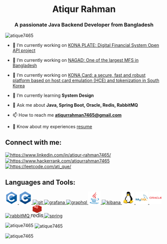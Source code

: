 <h1 align="center">Atiqur Rahman</h1>
<h3 align="center">A passionate Java Backend Developer from Bangladesh</h3>

<p align="left"> <img src="https://komarev.com/ghpvc/?username=atique7465&label=Profile%20views&color=0e75b6&style=flat" alt="atique7465" /> </p>

- 🔭 I’m currently working on [KONA PLATE: Digital Financial System Open API project](https://konaplate.com/)


- 🔭 I’m currently working on [NAGAD: One of the largest MFS in Bangladesh](https://nagad.com.bd/)

- 🔭 I’m currently working on [KONA Card: a secure, fast and robust platform based on host card emulation (HCE) and tokenization in South Korea](https://konai.com/business/fintech/kona_card)

- 🌱 I’m currently learning **System Design**

- 💬 Ask me about **Java, Spring Boot, Oracle, Redis, RabbitMQ**

- 📫 How to reach me **atiqurrahman7465@gmail.com**

- 📄 Know about my experiences [resume](resume)

## Connect with me:
<p align="left">
<a href="https://www.linkedin.com/in/atiqur-rahman7465/" target="blank"><img align="center" src="https://raw.githubusercontent.com/rahuldkjain/github-profile-readme-generator/master/src/images/icons/Social/linked-in-alt.svg" alt="https://www.linkedin.com/in/atiqur-rahman7465/" height="30" width="40" /></a>
<a href="https://www.hackerrank.com/atiqurrahman7465" target="blank"><img align="center" src="https://raw.githubusercontent.com/rahuldkjain/github-profile-readme-generator/master/src/images/icons/Social/hackerrank.svg" alt="https://www.hackerrank.com/atiqurrahman7465" height="30" width="40" /></a>
<a href="https://leetcode.com/ati_que/" target="blank"><img align="center" src="https://raw.githubusercontent.com/rahuldkjain/github-profile-readme-generator/master/src/images/icons/Social/leet-code.svg" alt="https://leetcode.com/ati_que/" height="30" width="40" /></a>
</p>

## Languages and Tools:
<p align="left"> <a href="https://www.cprogramming.com/" target="_blank" rel="noreferrer"> <img src="https://raw.githubusercontent.com/devicons/devicon/master/icons/c/c-original.svg" alt="c" width="40" height="40"/> </a> <a href="https://www.w3schools.com/cpp/" target="_blank" rel="noreferrer"> <img src="https://raw.githubusercontent.com/devicons/devicon/master/icons/cplusplus/cplusplus-original.svg" alt="cplusplus" width="40" height="40"/> </a> <a href="https://git-scm.com/" target="_blank" rel="noreferrer"> <img src="https://www.vectorlogo.zone/logos/git-scm/git-scm-icon.svg" alt="git" width="40" height="40"/> </a> <a href="https://grafana.com" target="_blank" rel="noreferrer"> <img src="https://www.vectorlogo.zone/logos/grafana/grafana-icon.svg" alt="grafana" width="40" height="40"/> </a> <a href="https://graphql.org" target="_blank" rel="noreferrer"> <img src="https://www.vectorlogo.zone/logos/graphql/graphql-icon.svg" alt="graphql" width="40" height="40"/> </a> <a href="https://www.java.com" target="_blank" rel="noreferrer"> <img src="https://raw.githubusercontent.com/devicons/devicon/master/icons/java/java-original.svg" alt="java" width="40" height="40"/> </a> <a href="https://www.elastic.co/kibana" target="_blank" rel="noreferrer"> <img src="https://www.vectorlogo.zone/logos/elasticco_kibana/elasticco_kibana-icon.svg" alt="kibana" width="40" height="40"/> </a> <a href="https://www.linux.org/" target="_blank" rel="noreferrer"> <img src="https://raw.githubusercontent.com/devicons/devicon/master/icons/linux/linux-original.svg" alt="linux" width="40" height="40"/> </a> <a href="https://www.mysql.com/" target="_blank" rel="noreferrer"> <img src="https://raw.githubusercontent.com/devicons/devicon/master/icons/mysql/mysql-original-wordmark.svg" alt="mysql" width="40" height="40"/> </a> <a href="https://www.oracle.com/" target="_blank" rel="noreferrer"> <img src="https://raw.githubusercontent.com/devicons/devicon/master/icons/oracle/oracle-original.svg" alt="oracle" width="40" height="40"/> </a> <a href="https://www.rabbitmq.com" target="_blank" rel="noreferrer"> <img src="https://www.vectorlogo.zone/logos/rabbitmq/rabbitmq-icon.svg" alt="rabbitMQ" width="40" height="40"/> </a> <a href="https://redis.io" target="_blank" rel="noreferrer"> <img src="https://raw.githubusercontent.com/devicons/devicon/master/icons/redis/redis-original-wordmark.svg" alt="redis" width="40" height="40"/> </a> <a href="https://spring.io/" target="_blank" rel="noreferrer"> <img src="https://www.vectorlogo.zone/logos/springio/springio-icon.svg" alt="spring" width="40" height="40"/> </a> </p>

<p><img align="left" src="https://github-readme-stats.vercel.app/api/top-langs?username=atique7465&show_icons=true&locale=en&layout=compact" alt="atique7465" /></p>

<p>&nbsp;<img align="center" src="https://github-readme-stats.vercel.app/api?username=atique7465&show_icons=true&locale=en" alt="atique7465" /></p>

<p><img align="center" src="https://github-readme-streak-stats.herokuapp.com/?user=atique7465&" alt="atique7465" /></p>


